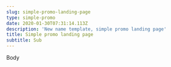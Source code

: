 ```yaml
---
slug: simple-promo-landing-page
type: simple-promo
date: 2020-01-30T07:31:14.113Z
description: 'New name template, simple promo landing page'
title: Simple promo landing page
subtitle: Sub
---
```

Body
